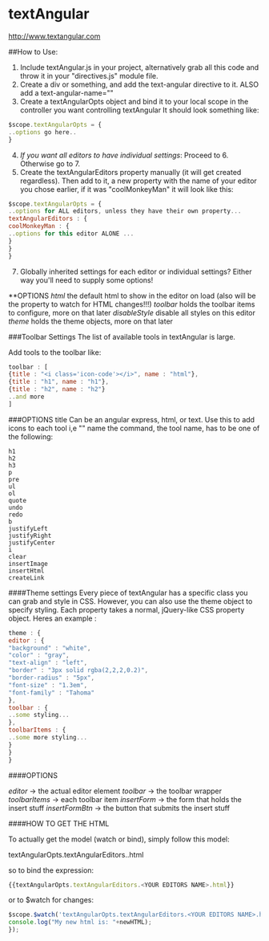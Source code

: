 textAngular
===========

http://www.textangular.com

##How to Use:

1. Include textAngular.js in your project, alternatively grab all this code and throw it in your "directives.js" module file.
2. Create a div or something, and add the text-angular directive to it. ALSO add a text-angular-name="<YOUR TEXT EDITOR NAME>"
3. Create a textAngularOpts object and bind it to your local scope in the controller you want controlling textAngular
It should look something like:

```javascript
$scope.textAngularOpts = {
..options go here..
}
```
4. *If you want all editors to have individual settings*: Proceed to 6. Otherwise go to 7.
5. Create the textAngularEditors property manually (it will get created regardless). Then add to it, a new property with the name of your editor you chose earlier,
if it was "coolMonkeyMan" it will look like this:

```javascript
$scope.textAngularOpts = {
..options for ALL editors, unless they have their own property...
textAngularEditors : {
coolMonkeyMan : {
..options for this editor ALONE ...
}
}
}
```
7. Globally inherited settings for each editor or individual settings? Either way you'll need to supply some options!

**OPTIONS
*html* <STRING> the default html to show in the editor on load (also will be the property to watch for HTML changes!!!)
*toolbar* <ARRAY of OBJECTS> holds the toolbar items to configure, more on that later
*disableStyle* <BOOLEAN> disable all styles on this editor
*theme* <OBJECT of OBJECTS> holds the theme objects, more on that later

###Toolbar Settings
The list of available tools in textAngular is large.

Add tools to the toolbar like:

```javascript
toolbar : [
{title : "<i class='icon-code'></i>", name : "html"},
{title : "h1", name : "h1"},
{title : "h2", name : "h2"}
..and more
]
```

###OPTIONS
title <STRING> Can be an angular express, html, or text. Use this to add icons to each tool i,e "<i class='icon-code'></i>"
name <STRING> the command, the tool name, has to be one of the following:
```
h1
h2
h3
p
pre
ul
ol
quote
undo
redo
b
justifyLeft
justifyRight
justifyCenter
i
clear
insertImage
insertHtml
createLink
```

####Theme settings
Every piece of textAngular has a specific class you can grab and style in CSS.
However, you can also use the theme object to specify styling.
Each property takes a normal, jQuery-like CSS property object.
Heres an example :

```javascript
theme : {
editor : {
"background" : "white",
"color" : "gray",
"text-align" : "left",
"border" : "3px solid rgba(2,2,2,0.2)",
"border-radius" : "5px",
"font-size" : "1.3em",
"font-family" : "Tahoma"
},
toolbar : {
..some styling...
},
toolbarItems : {
..some more styling...
}
}
}
```

####OPTIONS

*editor* -> the actual editor element
*toolbar* -> the toolbar wrapper
*toolbarItems* -> each toolbar item
*insertForm* -> the form that holds the insert stuff
*insertFormBtn* -> the button that submits the insert stuff


####HOW TO GET THE HTML

To actually get the model (watch or bind),
simply follow this model:

textAngularOpts.textAngularEditors.<YOUR EDITORS NAME>.html

so to bind the expression:

```javascript
{{textAngularOpts.textAngularEditors.<YOUR EDITORS NAME>.html}}
```

or to $watch for changes:

```javascript
$scope.$watch('textAngularOpts.textAngularEditors.<YOUR EDITORS NAME>.html', function(oldHTML, newHTML){
console.log("My new html is: "+newHTML);
});
```
